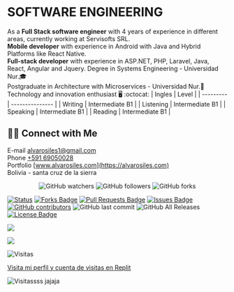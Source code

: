 # SOFTWARE ENGINEERING





<!-- * * * -->
As a **Full Stack software engineer** with 4 years of experience in different areas, currently working at Servisofts SRL.\
**Mobile developer** with experience in Android with Java and Hybrid Platforms like React Native.\
**Full-stack developer** with experience in ASP.NET, PHP, Laravel, Java, React, Angular and Jquery.
Degree in Systems Engineering - Universidad Nur.🎓\
Postgraduate in Architecture with Microservices - Universidad Nur.🥇\
Technology and innovation enthusiast 🖥️ :octocat:
| Ingles | Level |
| --------- | --------------- |
| Writing | Intermediate B1 |
| Listening | Intermediate B1 |
| Speaking | Intermediate B1 |
| Reading | Intermediate B1 |

## 🤝🏻 Connect with Me

E-mail alvarosiles1@gmail.com \
Phone [+591 69050028](https://api.whatsapp.com/send?phone=59169050028&text=Hola,%20Alvaro%20vi%20repositorio%20GitHub%20y%20quiero%20preguntarle…) \
Portfolio [www.alvarosiles.com](https://alvarosiles.com) \
Bolivia - santa cruz de la sierra

<p align="center">
<img alt="GitHub watchers" src="https://img.shields.io/github/watchers/alvarosiles11/alvarosiles11?style=social"> <img alt="GitHub followers" src="https://img.shields.io/github/followers/alvarosiles11?style=social"> <img alt="GitHub forks" src="https://img.shields.io/github/forks/alvarosiles11/alvarosiles11?style=social">
</p>

[![Status](https://img.shields.io/badge/status-active-success.svg)]() <a href="https://github.com/alvarosiles11/alvarosiles11/network/members"><img src="https://img.shields.io/github/forks/alvarosiles11/alvarosiles11" alt="Forks Badge"/></a> <a href="https://github.com/alvarosiles11/alvarosiles11/pulls"><img src="https://img.shields.io/github/issues-pr/alvarosiles11/alvarosiles11" alt="Pull Requests Badge"/></a> <a href="https://github.com/alvarosiles11/alvarosiles11/issues"><img src="https://img.shields.io/github/issues/alvarosiles11/alvarosiles11" alt="Issues Badge"/></a> <a href="https://github.com/alvarosiles11/alvarosiles11/graphs/contributors"><img alt="GitHub contributors" src="https://img.shields.io/github/contributors/alvarosiles11/alvarosiles11?color=2b9348"></a> ![GitHub last commit](https://img.shields.io/github/last-commit/alvarosiles11/alvarosiles11) ![GitHub All Releases](https://img.shields.io/github/downloads/alvarosiles11/alvarosiles11/total) <a href="https://github.com/alvarosiles11/alvarosiles11/blob/main/LICENSE"><img src="https://img.shields.io/github/license/alvarosiles11/alvarosiles11?color=2b9348" alt="License Badge"/></a>

<!-- ![Image text](https://raw.githubusercontent.com/alvarosiles11/alvarosiles11/output/github-contribution-grid-snake.svg) -->

![](https://komarev.com/ghpvc/?username=alvarosiles11&label=PROFILE+VIEWS)

<img src="https://profile-counter.glitch.me/alvarosiles11/count.svg" />

![Visitas](https://visitor-badge.glitch.me/badge?page_id=alvarosiles11.alvarosiles11)

[Visita mi perfil y cuenta de visitas en Replit](https://replit.com/@alvarosiles1/portafolio)

![Visitassss]([https://komarev.com/ghpvc/?username=alvarosiles11&label=PROFILE+VIEWS](https://replit.com/@alvarosiles1/portafolio/counter))
jajaja
